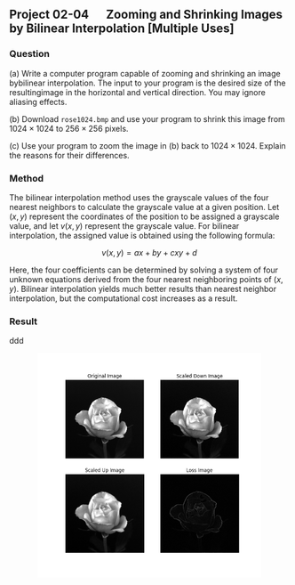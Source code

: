 ## Project 02-04 &emsp; Zooming and Shrinking Images by Bilinear Interpolation [Multiple Uses]

### Question

(a) Write a computer program capable of zooming and shrinking an image bybilinear interpolation. The input to your program is the desired size of the resultingimage in the horizontal and vertical direction. You may ignore aliasing effects.

(b) Download `rose1024.bmp` and use your program to shrink this image from $1024 \times 1024$ to $256 \times 256$ pixels.

(c) Use your program to zoom the image in (b) back to $1024 \times 1024$. Explain the reasons for their differences.

### Method

The bilinear interpolation method uses the grayscale values of the four nearest neighbors to calculate the grayscale value at a given position. Let $(x, y)$ represent the coordinates of the position to be assigned a grayscale value, and let $v(x, y)$ represent the grayscale value. For bilinear interpolation, the assigned value is obtained using the following formula:

$$
v(x, y) = ax + by + cxy + d
$$

Here, the four coefficients can be determined by solving a system of four unknown equations derived from the four nearest neighboring points of $(x, y)$. Bilinear interpolation yields much better results than nearest neighbor interpolation, but the computational cost increases as a result.

### Result

ddd

<center class ='img'>
<img src="../figure/02-03/result.png" width="80%">
</center>

